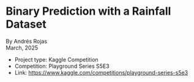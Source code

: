 # Binary Prediction with a Rainfall Dataset
By Andrés Rojas   
March, 2025

* Project type: Kaggle Competition
* Competition: Playground Series S5E3
* Link: https://www.kaggle.com/competitions/playground-series-s5e3
